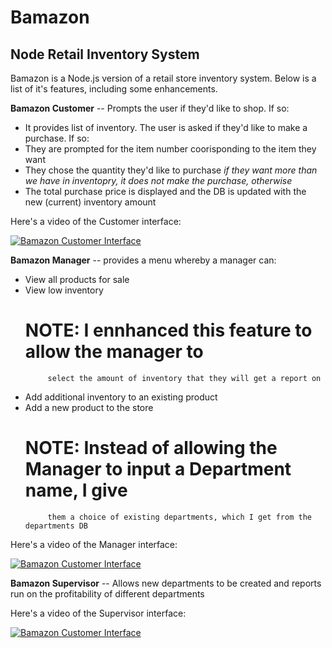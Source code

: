 # Bamazon
## Node Retail Inventory System

Bamazon is a Node.js version of a retail store inventory system.  Below is a list of it's features, including some enhancements.

**Bamazon Customer** -- Prompts the user if they'd like to shop.  If so:
*  It provides list of inventory.  The user is asked if they'd like to make a purchase.  If so:
*  They are prompted for the item number coorisponding to the item they want
*  They chose the quantity they'd like to purchase
	 *if they want more than we have in inventopry, it does not make the purchase, otherwise*
*  The total purchase price is displayed and the DB is updated with the new (current) inventory amount

Here's a video of the Customer interface:

[![Bamazon Customer Interface](http://img.youtube.com/vi/ZuWHI9Z-BTM/0.jpg)](http://www.youtube.com/watch?v=ZuWHI9Z-BTM)


**Bamazon Manager** -- provides a menu whereby a manager can:
*  View all products for sale
*  View low inventory
	# NOTE: I ennhanced this feature to allow the manager to 
			select the amount of inventory that they will get a report on
*  Add additional inventory to an existing product
*  Add a new product to the store
	# NOTE: Instead of allowing the Manager to input a Department name, I give
			them a choice of existing departments, which I get from the departments DB
			
Here's a video of the Manager interface:

[![Bamazon Customer Interface](http://img.youtube.com/vi/VDk9Vs-nm6E/0.jpg)](http://www.youtube.com/watch?v=VDk9Vs-nm6E)




**Bamazon Supervisor** -- Allows new departments to be created and reports run on the profitability of different departments

Here's a video of the Supervisor interface:

[![Bamazon Customer Interface](http://img.youtube.com/vi/_abAZFuwpoE/0.jpg)](http://www.youtube.com/watch?v=_abAZFuwpoE)
